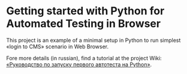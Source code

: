 # Getting started with Python for Automated Testing in Browser

This project is an example of a minimal setup in Python to run simplest «login to CMS» scenario in Web Browser. 

Fore more details (in russian), find a tutorial at the project Wiki: [«Руководство по запуску первого автотеста на Python»](https://github.com/qa-guru/getting-started-python/wiki).
